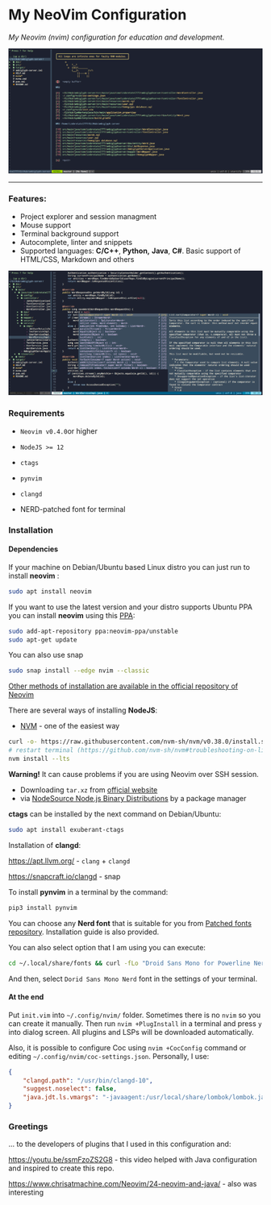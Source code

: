 # My NeoVim Configuration

*My Neovim (nvim) configuration for education and development.* 



![image-20210602141837993](screens/screen-1.png)

------

### Features:

- Project explorer and session managment
- Mouse support
- Terminal background support
- Autocomplete, linter and snippets
- Supported languages: **C/C++**, **Python,** **Java**, **C#**. Basic support of HTML/CSS, Markdown and others

![screen-2](screens/screen-2.png)



### Requirements

- `Neovim v0.4.0`or higher

- `NodeJS >= 12`

- `ctags`

- `pynvim`

- `clangd`

- NERD-patched font for terminal

  

### Installation

#### Dependencies

If your machine on Debian/Ubuntu based Linux distro you can just run to install **neovim** :

```bash
sudo apt install neovim
```

 If you want to use the latest version and your distro supports Ubuntu PPA you can install **neovim** using this [PPA](https://launchpad.net/~neovim-ppa/+archive/ubuntu/unstable):

```bash
sudo add-apt-repository ppa:neovim-ppa/unstable
sudo apt-get update
```

You can also use snap

```bash
sudo snap install --edge nvim --classic
```

[Other methods of installation are available in the official repository of Neovim](https://github.com/neovim/neovim/wiki/Installing-Neovim)


There are several ways of installing **NodeJS**:

 - [NVM](https://github.com/nvm-sh/nvm) - one of the easiest way
```bash
curl -o- https://raw.githubusercontent.com/nvm-sh/nvm/v0.38.0/install.sh | bash
# restart terminal (https://github.com/nvm-sh/nvm#troubleshooting-on-linux)
nvm install --lts
```
**Warning!** It can cause problems if you are using Neovim over SSH session.

 - Downloading ```tar.xz``` from [official website](https://nodejs.org/en/) 
 - via [NodeSource Node.js Binary Distributions](https://github.com/nodesource/distributions/blob/master/README.md) by a package manager

**ctags** can be installed by the next command on Debian/Ubuntu:

```bash
sudo apt install exuberant-ctags
```

Installation of **clangd**:

https://apt.llvm.org/  - `clang` + `clangd`

https://snapcraft.io/clangd - snap

To install **pynvim** in a terminal by the command:

```bash
pip3 install pynvim
```

You can choose any **Nerd font** that is suitable for you from [Patched fonts repository](https://github.com/ryanoasis/nerd-fonts). Installation guide is also provided.

You can also select option that I am using you can execute:

```bash
cd ~/.local/share/fonts && curl -fLo "Droid Sans Mono for Powerline Nerd Font Complete.otf" https://github.com/ryanoasis/nerd-fonts/raw/master/patched-fonts/DroidSansMono/complete/Droid%20Sans%20Mono%20Nerd%20Font%20Complete.otf
```

And then, select `Dorid Sans Mono Nerd` font in the settings of your terminal.

#### At the end

Put `init.vim` into `~/.config/nvim/` folder. Sometimes there is no `nvim` so you can create it manually. Then run `nvim +PlugInstall` in a terminal and press `y` into dialog screen. All plugins and LSPs will be downloaded automatically.

Also, it is possible to configure Coc using `nvim +CocConfig` command or editing `~/.config/nvim/coc-settings.json`. Personally, I use:

```json
{
    "clangd.path": "/usr/bin/clangd-10",
    "suggest.noselect": false,
    "java.jdt.ls.vmargs": "-javaagent:/usr/local/share/lombok/lombok.jar",
}

```

 

### Greetings

... to the developers of plugins that I used in this configuration and:

https://youtu.be/ssmFzoZS2G8 - this video helped with Java configuration and inspired to create this repo.

https://www.chrisatmachine.com/Neovim/24-neovim-and-java/ - also was interesting
